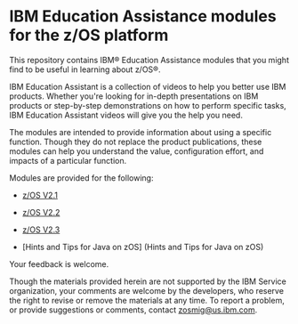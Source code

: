 IBM Education Assistance modules for the z/OS platform
======================================================

This repository contains IBM® Education Assistance modules that you might find to be useful in learning about z/OS®. 

IBM Education Assistant is a collection of videos to help you better use IBM products. Whether you're looking for in-depth presentations on IBM products or step-by-step demonstrations on how to perform specific tasks, IBM Education Assistant videos will give you the help you need.

The modules are intended to provide information about using a specific function. Though they do not replace the product publications, these modules can help you understand the value, configuration effort, and impacts of a particular function.

Modules are provided for the following:

* [z/OS V2.1](zOS-V2.1-Education)

* [z/OS V2.2](zOS-V2.2-Education)

* [z/OS V2.3](zOS-V2.3-Education)

* [Hints and Tips for Java on zOS] (Hints and Tips for Java on zOS) 

Your feedback is welcome. 

Though the materials provided herein are not supported by the IBM Service organization, your comments are welcome by the developers, who reserve the right to revise or remove the materials at any time. To report a problem, or provide suggestions or comments, contact zosmig@us.ibm.com.  
